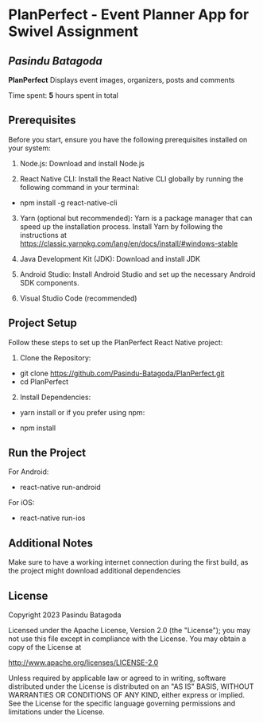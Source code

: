 # PlanPerfect - Event Planner App for Swivel Assignment

## *Pasindu Batagoda*

**PlanPerfect** Displays event images, organizers, posts and comments

Time spent: **5** hours spent in total

## Prerequisites

Before you start, ensure you have the following prerequisites installed on your system:

1. Node.js: Download and install Node.js

2. React Native CLI: Install the React Native CLI globally by running the following command in your terminal:

* npm install -g react-native-cli

3. Yarn (optional but recommended): Yarn is a package manager that can speed up the installation process. 
   Install Yarn by following the instructions at https://classic.yarnpkg.com/lang/en/docs/install/#windows-stable

4. Java Development Kit (JDK): Download and install JDK

5. Android Studio: Install Android Studio and set up the necessary Android SDK components.

6. Visual Studio Code (recommended)

## Project Setup

Follow these steps to set up the PlanPerfect React Native project:

1. Clone the Repository:

* git clone https://github.com/Pasindu-Batagoda/PlanPerfect.git
* cd PlanPerfect

2. Install Dependencies:

* yarn install
or if you prefer using npm:

* npm install

## Run the Project

For Android:

* react-native run-android

For iOS:

* react-native run-ios

## Additional Notes
Make sure to have a working internet connection during the first build, as the project might download additional dependencies

## License

Copyright 2023 Pasindu Batagoda

Licensed under the Apache License, Version 2.0 (the "License"); you may not use this file except in compliance with the License. You may obtain a copy of the License at

http://www.apache.org/licenses/LICENSE-2.0

Unless required by applicable law or agreed to in writing, software distributed under the License is distributed on an "AS IS" BASIS, WITHOUT WARRANTIES OR CONDITIONS OF ANY KIND, either express or implied. See the License for the specific language governing permissions and limitations under the License.
